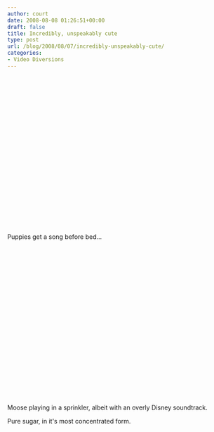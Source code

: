 ```yaml
---
author: court
date: 2008-08-08 01:26:51+00:00
draft: false
title: Incredibly, unspeakably cute
type: post
url: /blog/2008/08/07/incredibly-unspeakably-cute/
categories:
- Video Diversions
---
```


<object classid="clsid:d27cdb6e-ae6d-11cf-96b8-444553540000" width="425" codebase="http://download.macromedia.com/pub/shockwave/cabs/flash/swflash.cab#version=6,0,40,0" height="344"><embed src="http://www.youtube.com/v/jCnAjel02lM&color1=11645361&color2=13619151&hl=en&fs=1" wmode="transparent" height="344" width="425" allowfullscreen="true" type="application/x-shockwave-flash"></embed></object>

Puppies get a song before bed...

<object width="425" height="344"><embed src="http://www.youtube.com/v/yNy9jTeolUk&color1=11645361&color2=13619151&hl=en&fs=1" wmode="transparent" height="344" width="425" allowfullscreen="true" type="application/x-shockwave-flash"></embed></object>

Moose playing in a sprinkler, albeit with an overly Disney soundtrack.


Pure sugar, in it's most concentrated form.
